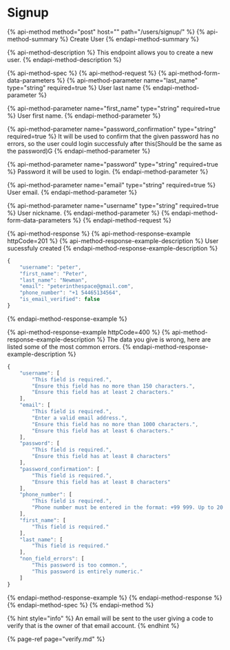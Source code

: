 # Signup

{% api-method method="post" host="" path="/users/signup/" %}
{% api-method-summary %}
Create User
{% endapi-method-summary %}

{% api-method-description %}
This endpoint allows you to create a new user.
{% endapi-method-description %}

{% api-method-spec %}
{% api-method-request %}
{% api-method-form-data-parameters %}
{% api-method-parameter name="last\_name" type="string" required=true %}
User last name
{% endapi-method-parameter %}

{% api-method-parameter name="first\_name" type="string" required=true %}
User first name.
{% endapi-method-parameter %}

{% api-method-parameter name="password\_confirmation" type="string" required=true %}
It will be used to confirm that the given password has no errors, so the user could login successfuly after this\(Should be the same as the password\)G
{% endapi-method-parameter %}

{% api-method-parameter name="password" type="string" required=true %}
Password it will be used to login.
{% endapi-method-parameter %}

{% api-method-parameter name="email" type="string" required=true %}
User email.
{% endapi-method-parameter %}

{% api-method-parameter name="username" type="string" required=true %}
User nickname.
{% endapi-method-parameter %}
{% endapi-method-form-data-parameters %}
{% endapi-method-request %}

{% api-method-response %}
{% api-method-response-example httpCode=201 %}
{% api-method-response-example-description %}
User sucessfuly created
{% endapi-method-response-example-description %}

```javascript
{
    "username": "peter",
    "first_name": "Peter",
    "last_name": "Newman",
    "email": "peterinthespace@gmail.com",
    "phone_number": "+1 54465134564",
    "is_email_verified": false
}
```
{% endapi-method-response-example %}

{% api-method-response-example httpCode=400 %}
{% api-method-response-example-description %}
The data you give is wrong, here are listed some of the most common errors.
{% endapi-method-response-example-description %}

```javascript
{
    "username": [
        "This field is required.",
        "Ensure this field has no more than 150 characters.",
        "Ensure this field has at least 2 characters."
    ],
    "email": [
        "This field is required.",
        "Enter a valid email address.",
        "Ensure this field has no more than 1000 characters.",
        "Ensure this field has at least 6 characters."
    ],
    "password": [
        "This field is required.",
        "Ensure this field has at least 8 characters"
    ],
    "password_confirmation": [
        "This field is required.",
        "Ensure this field has at least 8 characters"
    ],
    "phone_number": [
        "This field is required.",
        "Phone number must be entered in the format: +99 999. Up to 20 digits allowed."
    ],
    "first_name": [
        "This field is required."
    ],
    "last_name": [
        "This field is required."
    ],
    "non_field_errors": [
        "This password is too common.",
        "This password is entirely numeric."
    ]
}
```
{% endapi-method-response-example %}
{% endapi-method-response %}
{% endapi-method-spec %}
{% endapi-method %}

{% hint style="info" %}
An email will be sent to the user giving a code to verify that is the owner of that email account.
{% endhint %}

{% page-ref page="verify.md" %}

